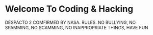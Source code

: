 # Welcome To Coding & Hacking
DESPACTO 2 COMFIRMED BY NASA.
RULES.
NO BULLYING,
NO SPAMMING,
NO SCAMMING,
NO INAPPROPRIATE THINGS,
HAVE FUN
